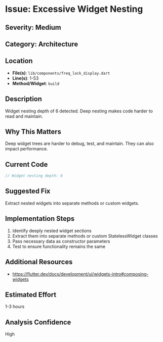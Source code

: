 # Issue: Excessive Widget Nesting

## Severity: Medium

## Category: Architecture

## Location
- **File(s)**: `lib/components/freq_lock_display.dart`
- **Line(s)**: 1-53
- **Method/Widget**: `build`

## Description
Widget nesting depth of 6 detected. Deep nesting makes code harder to read and maintain.

## Why This Matters
Deep widget trees are harder to debug, test, and maintain. They can also impact performance.

## Current Code
```dart
// Widget nesting depth: 6
```

## Suggested Fix
Extract nested widgets into separate methods or custom widgets.

## Implementation Steps
1. Identify deeply nested widget sections
2. Extract them into separate methods or custom StatelessWidget classes
3. Pass necessary data as constructor parameters
4. Test to ensure functionality remains the same

## Additional Resources
- https://flutter.dev/docs/development/ui/widgets-intro#composing-widgets

## Estimated Effort
1-3 hours

## Analysis Confidence
High
